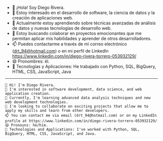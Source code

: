 - 👋 ¡Hola! Soy Diego Rivera.
- 👀 Estoy interesado en el desarrollo de software, la ciencia de datos y la creación de aplicaciones web.
- 🌱 Actualmente estoy aprendiendo sobre técnicas avanzadas de análisis de datos y nuevas tecnologías de desarrollo web.
- 💞️ Estoy buscando colaborar en proyectos emocionantes que me permitan aplicar mis habilidades y aprender de otros desarrolladores.
- 📫 Puedes contactarme a través de mi correo electrónico (drt_94@hotmail.com) o en mi perfil de LinkedIn https://www.linkedin.com/in/diego-rivera-torrero-053932129/
- 😄 Pronombres: él.
- 🚀 Tecnologías y Aplicaciones: He trabajado con Python, SQL, BigQuery, HTML, CSS, JavaScript, Java

-------------


    👋 Hi! I'm Diego Rivera.
    👀 I'm interested in software development, data science, and web application creation.
    🌱 Currently, I'm learning advanced data analysis techniques and new web development technologies.
    💞️ I'm looking to collaborate on exciting projects that allow me to apply my skills and learn from other developers.
    📫 You can contact me via email (drt_94@hotmail.com) or on my LinkedIn profile at https://www.linkedin.com/in/diego-rivera-torrero-053932129/
    😄 Pronouns: he/him.
    🚀 Technologies and Applications: I've worked with Python, SQL, BigQuery, HTML, CSS, JavaScript, and Java.
